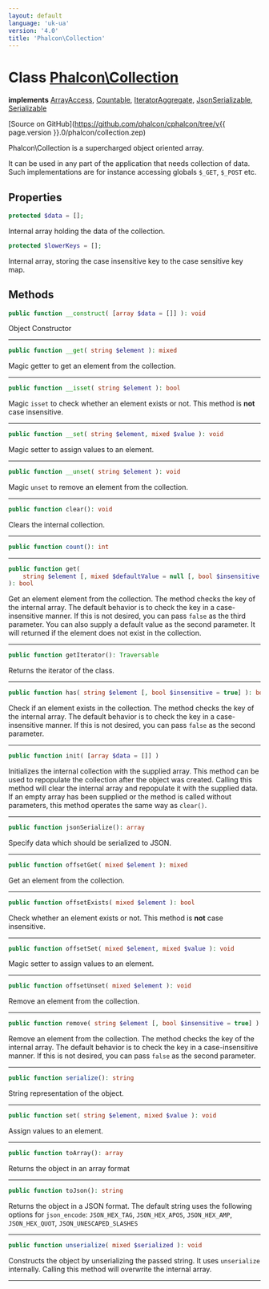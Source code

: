 ```yaml
---
layout: default
language: 'uk-ua'
version: '4.0'
title: 'Phalcon\Collection'
---
```


# Class [Phalcon\Collection](Phalcon_Collection)

**implements** [ArrayAccess](https://secure.php.net/manual/en/class.arrayaccess.php), [Countable](https://secure.php.net/manual/en/class.countable.php), [IteratorAggregate](https://secure.php.net/manual/en/class.iteratoraggregate.php), [JsonSerializable](https://secure.php.net/manual/en/class.jsonserializable.php), [Serializable](https://secure.php.net/manual/en/class.serializable.php)

[Source on GitHub](https://github.com/phalcon/cphalcon/tree/v{{ page.version }}.0/phalcon/collection.zep)

Phalcon\Collection is a supercharged object oriented array.

It can be used in any part of the application that needs collection of data. Such implementations are for instance accessing globals `$_GET`, `$_POST` etc.

## Properties

```php
protected $data = [];
```

Internal array holding the data of the collection.

```php
protected $lowerKeys = [];
```

Internal array, storing the case insensitive key to the case sensitive key map.

## Methods

```php
public function __construct( [array $data = []] ): void
```

Object Constructor

* * *

```php
public function __get( string $element ): mixed
```

Magic getter to get an element from the collection.

* * *

```php
public function __isset( string $element ): bool
```

Magic `isset` to check whether an element exists or not. This method is **not** case insensitive.

* * *

```php
public function __set( string $element, mixed $value ): void
```

Magic setter to assign values to an element.

* * *

```php
public function __unset( string $element ): void
```

Magic `unset` to remove an element from the collection.

* * *

```php
public function clear(): void
```

Clears the internal collection.

* * *

```php
public function count(): int
```

* * *

```php
public function get( 
    string $element [, mixed $defaultValue = null [, bool $insensitive = true]] 
): bool
```

Get an element element from the collection. The method checks the key of the internal array. The default behavior is to check the key in a case-insensitive manner. If this is not desired, you can pass `false` as the third parameter. You can also supply a default value as the second parameter. It will returned if the element does not exist in the collection.

* * *

```php
public function getIterator(): Traversable
```

Returns the iterator of the class.

* * *

```php
public function has( string $element [, bool $insensitive = true] ): bool
```

Check if an element exists in the collection. The method checks the key of the internal array. The default behavior is to check the key in a case-insensitive manner. If this is not desired, you can pass `false` as the second parameter.

* * *

```php
public function init( [array $data = []] )
```

Initializes the internal collection with the supplied array. This method can be used to repopulate the collection after the object was created. Calling this method will clear the internal array and repopulate it with the supplied data. If an empty array has been supplied or the method is called without parameters, this method operates the same way as `clear()`.

* * *

```php
public function jsonSerialize(): array
```

Specify data which should be serialized to JSON.

* * *

```php
public function offsetGet( mixed $element ): mixed
```

Get an element from the collection.

* * *

```php
public function offsetExists( mixed $element ): bool
```

Check whether an element exists or not. This method is **not** case insensitive.

* * *

```php
public function offsetSet( mixed $element, mixed $value ): void
```

Magic setter to assign values to an element.

* * *

```php
public function offsetUnset( mixed $element ): void
```

Remove an element from the collection.

* * *

```php
public function remove( string $element [, bool $insensitive = true] ): void
```

Remove an element from the collection. The method checks the key of the internal array. The default behavior is to check the key in a case-insensitive manner. If this is not desired, you can pass `false` as the second parameter.

* * *

```php
public function serialize(): string
```

String representation of the object.

* * *

```php
public function set( string $element, mixed $value ): void
```

Assign values to an element.

* * *

```php
public function toArray(): array
```

Returns the object in an array format

* * *

```php
public function toJson(): string
```

Returns the object in a JSON format. The default string uses the following options for `json_encode`: `JSON_HEX_TAG`, `JSON_HEX_APOS`, `JSON_HEX_AMP`, `JSON_HEX_QUOT`, `JSON_UNESCAPED_SLASHES`

* * *

```php
public function unserialize( mixed $serialized ): void
```

Constructs the object by unserializing the passed string. It uses `unserialize` internally. Calling this method will overwrite the internal array.

* * *